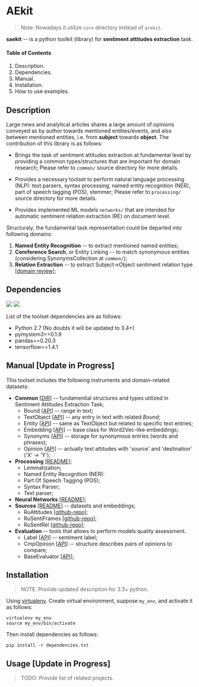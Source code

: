 # AEkit

> Note: Nowadays it utilize `core` directory instead of `arekit`. 

**saekit** -- is a python toolkit (library) for **sentiment attitudes extraction** task.

#### Table of Contents
1. Description.
2. Dependencies.
3. Manual.
4. Installation.
5. How to use examples.

## Description

Large news and analytical articles shares a large amount of opinions conveyed as by author towards 
mentioned entities/events, and also between mentioned entities, i.e. from **subject** towards **object**.
The contribution of this library is as follows: 

* Brings the task of sentiment attitudes extraction at 
fundamental level by providing a common types/structures that are important for domain research;
Please refer to `common/` source directory for more details.

* Provides a necessary toolset to perform natural language processing (NLP): 
text parsers, 
syntax processing, 
named entity recognition (NER), 
part of speech tagging (POS),
stemmer;
Please refer to `processing/` source directory for more details.

* Provides implemented ML models `networks/` that are intended for automatic sentiment relation extraction (RE) 
on document level.

Structuraly, the fundamental task representation could be departed into following domains: 

1. **Named Entity Recognition** -- to extract mentioned named entities;
3. **Coreference Search**, or Entity Linking -- to match synonymous entities 
(considering SynonymsCollection at `common/`);
2. **Relation Extraction** -- to extract Subject->Object sentiment relation type
[[domain review](https://github.com/roomylee/awesome-relation-extraction)];

## Dependencies

![](https://img.shields.io/badge/Python-2.7-brightgreen.svg)
![](https://img.shields.io/badge/Tensorflow-1.14.0-yellowgreen.svg)

List of the toolset dependencies are as follows:
* Python 2.7 (No doubts it will be updated to 3.4+)
* pymystem3==0.1.9
* pandas==0.20.3
* tensorflow==1.4.1

## Manual [Update in Progress]

This toolset includes the following instruments and domain-related datasets:

* **Common** [[DIR]](networks) -- fundamential structures and types utilized in Sentiment Attitudes Extraction Task;
    * Bound [[API]](common/bound.py) -- range in text;
    * TextObject [[API]](common/text_object.py) -- any entry in text with related *Bound*;
    * Entity [[API]](common/entities/entity.py) -- same as TextObject but related to specific text entries;
    * Embedding [[API]](common/embedding.py) -- base class for Word2Vec-like embeddings;
    * Synonyms [[API]](common/synonyms.py) -- storage for synonymous entries (words and phrases);
    * Opinion [[API]](common/opinions/opinion.py) -- actually text attitudes with 'source' and 'destination' ('X' -> 'Y');
* **Processing** [[README]](processing/README.md);
    * Lemmatization;
    * Named Entity Recognition (NER):
    * Part Of Speech Tagging (POS);
    * Syntax Parser;
    * Text parser;
* **Neural Networks** [[README]](networks/README.md);
* **Sources** [[README]](source/README.md) -- datasets and embeddings;
    * RuAttitudes [[github-repo]]();
    * RuSentiFrames [[github-repo]]();
    * RuSentRel [[github-repo]]();
* **Evaluation** -- tools that allows to perform models quality assessment. 
    * Label [[API]](evaluation/labels.py) -- sentiment label;
    * CmpOpinion [[API]](evaluation/cmp_opinions.py) -- structure describes pairs of opinions to compare;
    * BaseEvaluator [[API]](evaluation/evaluators/base.py);

## Installation

> NOTE. Provide updated description for 3.3+ python.

Using [virtualenv](https://www.pythoncentral.io/how-to-install-virtualenv-python/).
Create virtual environment, suppose `my_env`, and activate it as follows:
```
virtualenv my_env
source my_env/bin/activate
```

Then install dependencies as follows:
```
pip install -r dependencies.txt
```

## Usage [Update in Progress]

> TODO: Provide list of related projects.

